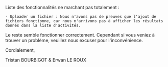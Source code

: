 Liste des fonctionnalités ne marchant pas totalement :

    - Uploader un fichier : Nous n'avons pas de preuves que l'ajout de fichiers fonctionne, car nous n'arrivons pas à afficher les résultats donnés dans la liste d'activités.

Le reste semble fonctionner correctement. Cependant si vous veniez à trouver un problème, veuillez nous excuser pour l'inconvénience.


Cordialement,

Tristan BOURBIGOT & Erwan LE ROUX
